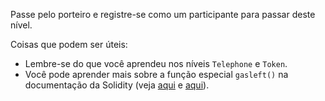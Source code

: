 Passe pelo porteiro e registre-se como um participante para passar deste nível.

Coisas que podem ser úteis:
* Lembre-se do que você aprendeu nos níveis `Telephone` e `Token`.
* Você pode aprender mais sobre a função especial `gasleft()` na documentação da Solidity (veja [aqui](https://docs.soliditylang.org/en/v0.8.3/units-and-global-variables.html) e [aqui](https://docs.soliditylang.org/en/v0.8.3/control-structures.html#external-function-calls)).